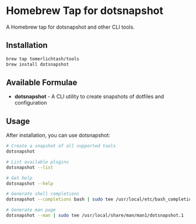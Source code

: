 # Homebrew Tap for dotsnapshot

A Homebrew tap for dotsnapshot and other CLI tools.

## Installation

```bash
brew tap tomerlichtash/tools
brew install dotsnapshot
```

## Available Formulae

- **dotsnapshot** - A CLI utility to create snapshots of dotfiles and configuration

## Usage

After installation, you can use dotsnapshot:

```bash
# Create a snapshot of all supported tools
dotsnapshot

# List available plugins
dotsnapshot --list

# Get help
dotsnapshot --help

# Generate shell completions
dotsnapshot --completions bash | sudo tee /usr/local/etc/bash_completion.d/dotsnapshot

# Generate man page
dotsnapshot --man | sudo tee /usr/local/share/man/man1/dotsnapshot.1
```

